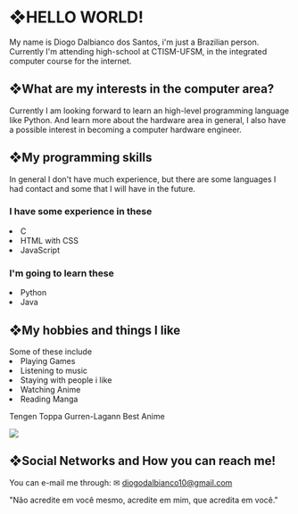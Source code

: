 <h1>❖HELLO WORLD!</h1>

My name is Diogo Dalbianco dos Santos, i'm just a Brazilian person. Currently I'm attending high-school at CTISM-UFSM, in the integrated computer course for the internet.

<h2>❖What are my interests in the computer area?</h2>

Currently I am looking forward to learn an high-level programming language like Python. And learn more about the hardware area in general, I also have a possible interest in becoming a computer hardware engineer.

<h2>❖My programming skills</h2>

In general I don't have much experience, but there are some languages I had contact and some that I will have in the future.

<h3>I have some experience in these</h3>
<li>C</li>
<li>HTML with CSS</li>
<li>JavaScript</li>


<h3>I'm going to learn these</h3>
<li>Python</li>
<li>Java</li>


<h2>❖My hobbies and things I like</h2>
Some of these include

<li>Playing Games</li>
<li>Listening to music</li>
<li>Staying with people i like</li>
<li>Watching Anime</li>
<li>Reading Manga </li>

Tengen Toppa Gurren-Lagann Best Anime

<a href="https://gifs.alphacoders.com/gifs/view/149108"><img src="https://giffiles.alphacoders.com/149/149108.gif"></a>

<h2>❖Social Networks and How you can reach me!</h2>

You can e-mail me through: ✉ diogodalbianco10@gmail.com

"Não acredite em você mesmo, acredite em mim, que acredita em você."
